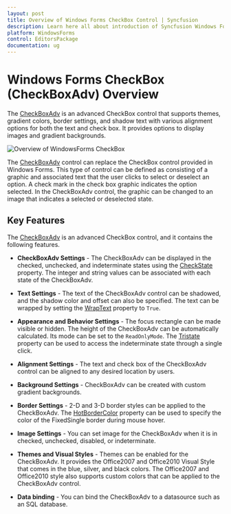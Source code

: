 ```yaml
---
layout: post
title: Overview of Windows Forms CheckBox Control | Syncfusion
description: Learn here all about introduction of Syncfusion Windows Forms CheckBox (CheckBoxAdv) control and more details.
platform: WindowsForms
control: EditorsPackage
documentation: ug
---
```


# Windows Forms CheckBox (CheckBoxAdv) Overview

The [CheckBoxAdv](https://help.syncfusion.com/cr/windowsforms/Syncfusion.Windows.Forms.Tools.CheckBoxAdv.html) is an advanced CheckBox control that supports themes, gradient colors, border settings, and shadow text with various alignment options for both the text and check box. It provides options to display images and gradient backgrounds.

![Overview of WindowsForms CheckBox](overview_images/windowsforms-checkbox-overview.jpeg)

The [CheckBoxAdv](https://help.syncfusion.com/cr/windowsforms/Syncfusion.Windows.Forms.Tools.CheckBoxAdv.html) control can replace the CheckBox control provided in Windows Forms. This type of control can be defined as consisting of a graphic and associated text that the user clicks to select or deselect an option. A check mark in the check box graphic indicates the option selected. In the CheckBoxAdv control, the graphic can be changed to an image that indicates a selected or deselected state.

## Key Features

The [CheckBoxAdv](https://help.syncfusion.com/cr/windowsforms/Syncfusion.Windows.Forms.Tools.CheckBoxAdv.html) is an advanced CheckBox control, and it contains the following features.

* **CheckBoxAdv Settings** - The CheckBoxAdv can be displayed in the checked, unchecked, and indeterminate states using the [CheckState](https://help.syncfusion.com/cr/windowsforms/Syncfusion.Windows.Forms.Tools.CheckBoxAdv.html#Syncfusion_Windows_Forms_Tools_CheckBoxAdv_CheckState) property. The integer and string values can be associated with each state of the CheckBoxAdv.

* **Text Settings** - The text of the CheckBoxAdv control can be shadowed, and the shadow color and offset can also be specified. The text can be wrapped by setting the [WrapText](https://help.syncfusion.com/cr/windowsforms/Syncfusion.Windows.Forms.Tools.CheckRadioBase.html#Syncfusion_Windows_Forms_Tools_CheckRadioBase_WrapText) property to `True`.

* **Appearance and Behavior Settings** - The focus rectangle can be made visible or hidden. The height of the CheckBoxAdv can be automatically calculated. Its mode can be set to the `ReadOnlyMode`. The [Tristate](https://help.syncfusion.com/cr/windowsforms/Syncfusion.Windows.Forms.Tools.CheckBoxAdv.html#Syncfusion_Windows_Forms_Tools_CheckBoxAdv_Tristate) property can be used to access the indeterminate state through a single click.

* **Alignment Settings** - The text and check box of the CheckBoxAdv control can be aligned to any desired location by users.

* **Background Settings** - CheckBoxAdv can be created with custom gradient backgrounds.

* **Border Settings** - 2-D and 3-D border styles can be applied to the CheckBoxAdv. The [HotBorderColor](https://help.syncfusion.com/cr/windowsforms/Syncfusion.Windows.Forms.Tools.CheckRadioBase.html#Syncfusion_Windows_Forms_Tools_CheckRadioBase_HotBorderColor) property can be used to specify the color of the FixedSingle border during mouse hover.

* **Image Settings** - You can set image for the CheckBoxAdv when it is in checked, unchecked, disabled, or indeterminate.

* **Themes and Visual Styles** - Themes can be enabled for the CheckBoxAdv. It provides the Office2007 and Office2010 Visual Style that comes in the blue, silver, and black colors. The Office2007 and Office2010 style also supports custom colors that can be applied to the CheckBoxAdv control.

* **Data binding** - You can bind the CheckBoxAdv to a datasource such as an SQL database.

